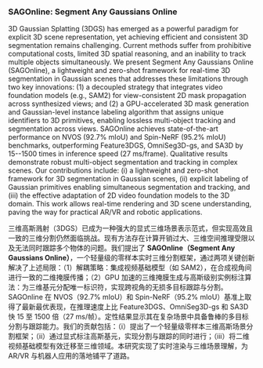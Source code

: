 ### SAGOnline: Segment Any Gaussians Online

3D Gaussian Splatting (3DGS) has emerged as a powerful paradigm for explicit 3D scene representation, yet achieving efficient and consistent 3D segmentation remains challenging. Current methods suffer from prohibitive computational costs, limited 3D spatial reasoning, and an inability to track multiple objects simultaneously. We present Segment Any Gaussians Online (SAGOnline), a lightweight and zero-shot framework for real-time 3D segmentation in Gaussian scenes that addresses these limitations through two key innovations: (1) a decoupled strategy that integrates video foundation models (e.g., SAM2) for view-consistent 2D mask propagation across synthesized views; and (2) a GPU-accelerated 3D mask generation and Gaussian-level instance labeling algorithm that assigns unique identifiers to 3D primitives, enabling lossless multi-object tracking and segmentation across views. SAGOnline achieves state-of-the-art performance on NVOS (92.7% mIoU) and Spin-NeRF (95.2% mIoU) benchmarks, outperforming Feature3DGS, OmniSeg3D-gs, and SA3D by 15--1500 times in inference speed (27 ms/frame). Qualitative results demonstrate robust multi-object segmentation and tracking in complex scenes. Our contributions include: (i) a lightweight and zero-shot framework for 3D segmentation in Gaussian scenes, (ii) explicit labeling of Gaussian primitives enabling simultaneous segmentation and tracking, and (iii) the effective adaptation of 2D video foundation models to the 3D domain. This work allows real-time rendering and 3D scene understanding, paving the way for practical AR/VR and robotic applications.

三维高斯溅射（3DGS）已成为一种强大的显式三维场景表示范式，但实现高效且一致的三维分割仍然面临挑战。现有方法存在计算开销过大、三维空间推理受限以及无法同时跟踪多个物体的问题。我们提出了 **SAGOnline（Segment Any Gaussians Online）**，一个轻量级的零样本实时三维分割框架，通过两项关键创新解决了上述局限：（1）解耦策略：集成视频基础模型（如 SAM2），在合成视角间进行一致的二维掩膜传播；（2）GPU 加速的三维掩膜生成与高斯级别实例标注算法：为三维基元分配唯一标识符，实现跨视角的无损多目标跟踪与分割。SAGOnline 在 NVOS（92.7% mIoU）和 Spin-NeRF（95.2% mIoU）基准上取得了最新最优表现，在推理速度上比 Feature3DGS、OmniSeg3D-gs 和 SA3D 快 15 至 1500 倍（27 ms/帧）。定性结果显示其在复杂场景中具备鲁棒的多目标分割与跟踪能力。我们的贡献包括：（i）提出了一个轻量级零样本三维高斯场景分割框架；（ii）通过显式标注高斯基元，实现分割与跟踪的同时进行；（iii）将二维视频基础模型有效迁移至三维领域。本研究实现了实时渲染与三维场景理解，为 AR/VR 与机器人应用的落地铺平了道路。
